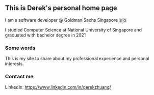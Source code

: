 ## This is Derek's personal home page

I am a software developer @ Goldman Sachs Singapore :singapore:

I studied Computer Science at National University of Singapore and graduated with bachelor degree in 2021

### Some words

This is my site to share about my professional experience and personal interests.


### Contact me

LinkedIn: https://www.linkedin.com/in/derekzhuang/
